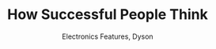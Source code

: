---
title: How Successful People Think
subtitle: Electronics Features, Dyson
author_name: John Maxwell
featured: true
slug: how-successful-people-think
asin: B00199RHE8
amazon_url: https://www.amazon.com/gp/product/B00199RHE8/ref=dbs_a_def_rwt_hsch_vapi_tkin_p3_i7
category: Leadership
amzn_review_count: 3140
amzn_review_avg: 4.5
store: Amazon
external_image_uid: 31oDWA1TQVL
external_image_url: https://m.media-amazon.com/images/I/41Hk3yZCaCL.jpg
tags: Amazon
videos_count: 0
videos:
created_at: 2022-07-24
---